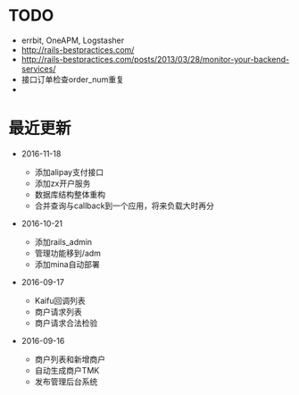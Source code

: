 # TODO
  * errbit, OneAPM, Logstasher
  * http://rails-bestpractices.com/
  * http://rails-bestpractices.com/posts/2013/03/28/monitor-your-backend-services/
  * 接口订单检查order_num重复
  *

# 最近更新

* 2016-11-18
  * 添加alipay支付接口
  * 添加zx开户服务
  * 数据库结构整体重构
  * 合并查询与callback到一个应用，将来负载大时再分
  

* 2016-10-21
  * 添加rails_admin
  * 管理功能移到/adm
  * 添加mina自动部署

* 2016-09-17
  * Kaifu回调列表
  * 商户请求列表
  * 商户请求合法检验


* 2016-09-16
  * 商户列表和新增商户
  * 自动生成商户TMK
  * 发布管理后台系统
